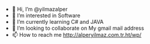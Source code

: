 - 👋 Hi, I’m @yilmazalper
- 👀 I’m interested in Software
- 🌱 I’m currently learning C# and JAVA
- 💞️ I’m looking to collaborate on My gmail mail address
- 📫 How to reach me http://alperyilmaz.com.tr.ht/wp/

<!---
yilmazalper/yilmazalper is a ✨ special ✨ repository because its `README.md` (this file) appears on your GitHub profile.
You can click the Preview link to take a look at your changes.
--->
